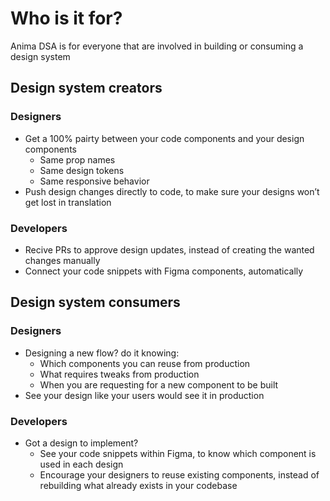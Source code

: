 # Who is it for?
Anima DSA is for everyone that are involved in building or consuming a design system

## Design system creators

### Designers
- Get a 100% pairty between your code components and your design components
    - Same prop names
    - Same design tokens
    - Same responsive behavior  
- Push design changes directly to code, to make sure your designs won’t get lost in translation

### Developers
- Recive PRs to approve design updates, instead of creating the wanted changes manually 
- Connect your code snippets with Figma components, automatically 

## Design system consumers
### Designers 
- Designing a new flow? do it knowing:
    - Which components you can reuse from production
    - What requires tweaks from production
    - When you are requesting for a new component to be built
- See your design like your users would see it in production

### Developers
- Got a design to implement? 
    - See your code snippets within Figma, to know which component is used in each design
    - Encourage your designers to reuse existing components, instead of rebuilding what already exists in your codebase 
